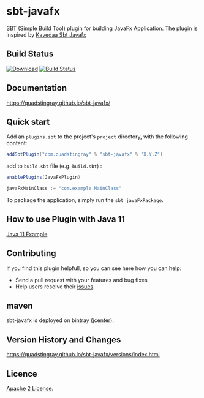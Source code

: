 # sbt-javafx
[SBT](http://www.scala-sbt.org/) (Simple Build Tool) plugin for building JavaFx Application. The plugin is inspired by [Kavedaa Sbt Javafx](https://github.com/kavedaa/sbt-javafx)

## Build Status
[![Download](https://api.bintray.com/packages/quadstingray/sbt-plugins/sbt-javafx/images/download.svg)](https://bintray.com/quadstingray/sbt-plugins/sbt-javafx/_latestVersion)
[![Build Status](https://travis-ci.org/QuadStingray/sbt-javafx.svg?branch=master)](https://travis-ci.org/QuadStingray/sbt-javafx)

## Documentation
https://quadstingray.github.io/sbt-javafx/

## Quick start
Add an `plugins.sbt` to the project's `project` directory, with the following content:

```scala
addSbtPlugin("com.quadstingray" % "sbt-javafx" % "X.Y.Z")
```

add to `build.sbt` file (e.g. `build.sbt`) :

```scala
enablePlugins(JavaFxPlugin)

javaFxMainClass := "com.example.MainClass"
```

To package the application, simply run the `sbt javaFxPackage`.

## How to use Plugin with Java 11
[Java 11 Example](https://quadstingray.github.io/sbt-javafx/examples/java11.html)

## Contributing
If you find this plugin helpfull, so you can see here how you can help:
  - Send a pull request with your features and bug fixes
  - Help users resolve their [issues](https://github.com/QuadStingray/sbt-javafx/issues).

## maven
sbt-javafx is deployed on bintray (jcenter).

## Version History and Changes
https://quadstingray.github.io/sbt-javafx/versions/index.html

## Licence
[Apache 2 License.](https://github.com/QuadStingray/sbt-javafx/blob/master/LICENSE)
